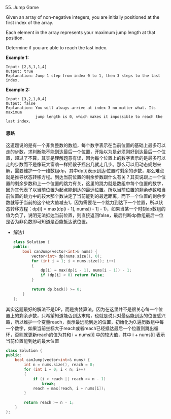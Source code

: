 55. Jump Game

Given an array of non-negative integers, you are initially positioned at the first index of the array.

Each element in the array represents your maximum jump length at that position.

Determine if you are able to reach the last index.

**Example 1:**

```
Input: [2,3,1,1,4]
Output: true
Explanation: Jump 1 step from index 0 to 1, then 3 steps to the last index.
```

**Example 2:**

```
Input: [3,2,1,0,4]
Output: false
Explanation: You will always arrive at index 3 no matter what. Its maximum
             jump length is 0, which makes it impossible to reach the last index.
```

#### 思路

这道题说的是有一个非负整数的数组，每个数字表示在当前位置的基础上最多可以走的步数，求判断能不能到达最后一个位置，开始以为是必须刚好到达最后一个位置，超过了不算，其实是理解题意有误，因为每个位置上的数字表示的是最多可以走的步数而不是像玩大富翁一样摇骰子摇出几就走几步。那么可以用动态规划来解，需要维护一个一维数组dp，其中dp[i]表示到达i位置时剩余的步数，那么难点就是推导状态转移方程。到达当前位置的剩余步数跟什么有关？其实说跟上一个位置的剩余步数和上一个位置的跳力有关，这里的跳力就是数组中每个位置的数字，因为其代表了以当前位置为起点能到达的最远位置。所以当前位置的剩余步数和当前位置的跳力中的较大那个数决定了当前能到的最远距离，而下一个位置的剩余步数就等于当前的这个较大值减去1，因为需要花一个跳力到达下一个位置，所以状态转移方程：dp[i] = max(dp[i - 1], nums[i - 1] - 1)，如果当某一个时刻dp数组的值为负了，说明无法抵达当前位置，则直接返回false，最后判断dp数组最后一位是否为非负数即可知道是否能抵达该位置。

- 解法1

  ```c++
  class Solution {
  public:
      bool canJump(vector<int>& nums) {
          vector<int> dp(nums.size(), 0);
          for (int i = 1; i < nums.size(); i++)
          {
              dp[i] = max(dp[i - 1], nums[i - 1]) - 1;
              if (dp[i] < 0) return false;
          }
          
          return dp.back() >= 0;
      }
  };
  ```



其实这题最好的解法不是DP，而是贪婪算法，因为在这里并不是很关心每一个位置上的剩余步数，只希望知道能否到达末尾，也就是说只对最远能到达的位置感兴趣，所以维护一个变量reach，表示最远能到达的位置，初始化为0.遍历数组中每一个数字，如果当前坐标大于reach或者reach已经抵达最后一个位置则跳出循环，否则就更新reach的值为其和 i + nums[i] 中的较大值，其中 i + nums[i] 表示当前位置能到达的最大位置

```c++
class Solution {
public:
    bool canJump(vector<int>& nums) {
        int n = nums.size(), reach = 0;
        for (int i = 0; i < n; i++)
        {
            if (i > reach || reach >= n - 1)
                break;
            reach = max(reach, i + nums[i]);
        }
        
        return reach >= n - 1;
    }
};
```

